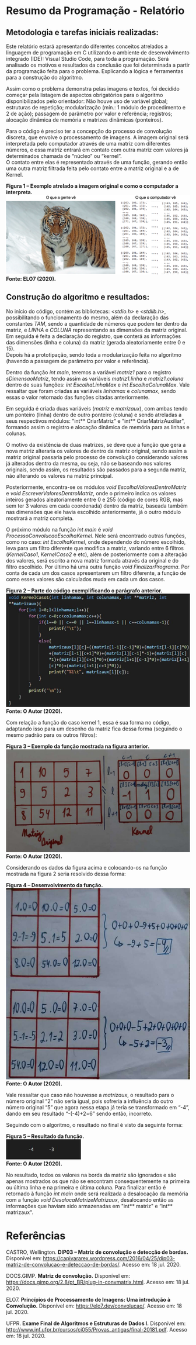 # Resumo da Programação - Relatório
## Metodologia e tarefas iniciais realizadas:

Este relatório estará apresentando diferentes conceitos atrelados a linguagem de programação em C utilizando o ambiente de desenvolvimento integrado (IDE): Visual Studio Code, para toda a programação. Será analisado os motivos e resultados da conclusão que foi determinada a partir da programação feita para o problema. Explicando a lógica e ferramentas para a construção do algoritmo.

Assim como o problema demonstra pelas imagens e textos, foi decidido começar pela listagem de aspectos obrigatórios para o algoritmo disponibilizados pelo orientador: Não houve uso de variável global; estruturas de repetição; modularização (mín.: 1 módulo de procedimento e 2 de ação); passagem de parâmetro por valor e referência; registros; alocação dinâmica de memória e matrizes dinâmicas (ponteiros).

Para o código é preciso ter a concepção do processo de convolução discreta, que envolve o processamento de imagens. A imagem original será interpretada pelo computador através de uma matriz com diferentes números, e essa matriz entrará em contato com outra matriz com valores já determinados chamada de “núcleo” ou “kernel”.                               
O contato entre elas é representado através de uma função, gerando então uma outra matriz filtrada feita pelo contato entre a matriz original e a de Kernel.

**Figura 1 – Exemplo atrelado a imagem original e como o computador a interpreta.**
![convolucao-2](https://github.com/ArthurMS15/CCO_alg_problema1/blob/master/convolucao-2.png)                                                                                   
**Fonte: ELO7 (2020).**

## Construção do algoritmo e resultados:

No início do código, contém as bibliotecas: *<stdio.h>* e *<stdlib.h>*, possibilitando o funcionamento do mesmo, além da declaração das constantes *TAM*, sendo a quantidade de números que podem ter dentro da matriz, e *LINHA* e *COLUNA* representando as dimensões da matriz original.                                                                     
Em seguida é feita a declaração do registro, que conterá as informações das dimensões (linha e coluna) da matriz (gerada aleatoriamente entre 0 e 15).             
Depois há a prototipação, sendo toda a modularização feita no algoritmo (havendo a passagem de parâmetro por valor e referência).

Dentro da função *int main*, teremos a variável *matriz1* para o registro *sDimensaoMatriz*, tendo assim as variáveis *matriz1.linha* e *matriz1.coluna* dentro de suas funções: *int EscolhaLinhaMax* e *int EscolhaColunaMax*. 
Vale ressaltar que foram criadas as variáveis *linhamax* e *colunamax*, sendo essas o valor retornado das funções citadas anteriormente.

Em seguida é criada duas variáveis (*matriz* e *matrizaux*), com ambas tendo um ponteiro (linha) dentro de outro ponteiro (coluna) e sendo atreladas a seus respectivos módulos: "int** CriarMatriz" e "int** CriarMatrizAuxiliar", formando assim o registro e alocação dinâmica de memória para as linhas e colunas.

O motivo da existência de duas matrizes, se deve que a função que gera a nova matriz alteraria os valores de dentro da matriz original, sendo assim a matriz original passaria pelo processo de convolução considerando valores já alterados dentro da mesma, ou seja, não se baseando nos valores originais, sendo assim, os resultados são passados para a segunda matriz, não alterando os valores na matriz principal.

Posteriormente, encontra-se os módulos *void EscolhaValoresDentroMatriz* e *void EscreverValoresDentroMatriz*, onde o primeiro indica os valores inteiros gerados aleatoriamente entre 0 e 255 (código de cores RGB, mas sem ter 3 valores em cada coordenada) dentro da matriz, baseada também nas dimensões que ele havia escolhido anteriormente, já o outro módulo mostrará a matriz completa.

O próximo módulo na função *int main* é *void ProcessoConvolucaoEscolhaKernel*. Nele será encontrado outras funções, como no caso: *int EscolhaKernel*, onde dependendo do número escolhido, leva para um filtro diferente que modifica a matriz, variando entre 6 filtros (*KernelCaso1*, *KernelCaso2* e etc), além de posteriormente com a alteração dos valores, será escrito a nova matriz formada através da original e do filtro escolhido. Por último há uma outra função *void FinalizarPrograma*. Por conta de cada um dos casos apresentarem um filtro diferente, a função de como esses valores são calculados muda em cada um dos casos.

**Figura 2 – Parte do código exemplificando o parágrafo anterior.**
![algoritmo](https://github.com/ArthurMS15/CCO_alg_problema1/blob/master/algoritmo.png)                                                                                         
**Fonte: O Autor (2020).**

Com relação a função do caso kernel 1, essa é sua forma no código, adaptando isso para um desenho da matriz fica dessa forma (seguindo o mesmo padrão para os outros filtros):

**Figura 3 – Exemplo da função mostrada na figura anterior.**
![convolucao-algoritmo](https://github.com/ArthurMS15/CCO_alg_problema1/blob/master/convolucao-algoritmo.png)                                                                   
**Fonte: O Autor (2020).**    

Considerando os dados da figura acima e colocando-os na função mostrada na figura 2 seria resolvido dessa forma:

**Figura 4 – Desenvolvimento da função.**
![convolucao-algoritmo2](https://github.com/ArthurMS15/CCO_alg_problema1/blob/master/convolucao-algoritmo2.png)                                                                 
**Fonte: O Autor (2020).**

Vale ressaltar que caso não houvesse a *matrizaux*, o resultado para o número original “2” não seria igual, pois sofreria a influência do outro número original “5” que agora nessa etapa já teria se transformado em “-4”, dando em seu resultado “-(-4)+2=6” sendo então, incorreto.

Seguindo com o algoritmo, o resultado no final é visto da seguinte forma:

**Figura 5 – Resultado da função.**                                                                                                                                             
![resultado-convolucao](https://github.com/ArthurMS15/CCO_alg_problema1/blob/master/resultado-convolucao.png)                                                                   
**Fonte: O Autor (2020).**

No resultado, todos os valores na borda da matriz são ignorados e são apenas mostrados os que não se encontram consequentemente na primeira ou última linha e na primeira e última coluna.
Para finalizar então é retornado à função *int main* onde será realizada a desalocação da memória com a função *void DesalocaMatrizeMatrizaux*, desalocando então as informações que haviam sido armazenadas em "int** matriz" e “int** matrizaux".

# Referências

CASTRO, Wellington. **DIP03 – Matriz de convolução e detecção de bordas.** Disponível em: <https://capivararex.wordpress.com/2016/04/25/dip03-matriz-de-convolucao-e-deteccao-de-bordas/>. Acesso em: 18 jul. 2020.

DOCS.GIMP. **Matriz de convolução.** Disponível em: <https://docs.gimp.org/2.8/pt_BR/plug-in-convmatrix.html>. Acesso em: 18 jul. 2020.

ELO7. **Princípios de Processamento de Imagens: Uma introdução à Convolução.** Disponível em: <https://elo7.dev/convolucao/>. Acesso em: 18 jul. 2020.

UFPR. **Exame Final de Algoritmos e Estruturas de Dados I.** Disponível em: <http://www.inf.ufpr.br/cursos/ci055/Provas_antigas/final-20181.pdf>. Acesso em: 18 jul. 2020.

